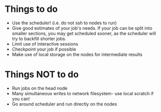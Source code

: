 
# Things to do

-  Use the scheduler! (i.e. do not ssh to nodes to run)
-  Give good estimates of your job's needs.  If your job can be split
   into smaller sections, you may get scheduled sooner, as the scheduler
   will try to backfill shorter jobs.
-  Limit use of interactive sessions
-  Checkpoint your job if possible
-  Make use of local storage on the nodes for intermediate results

# Things NOT to do

-  Run jobs on the head node
-  Many simultaneous writes to network filesystem- use local scratch if you
   can!
-  Go around scheduler and run directly on the nodes
